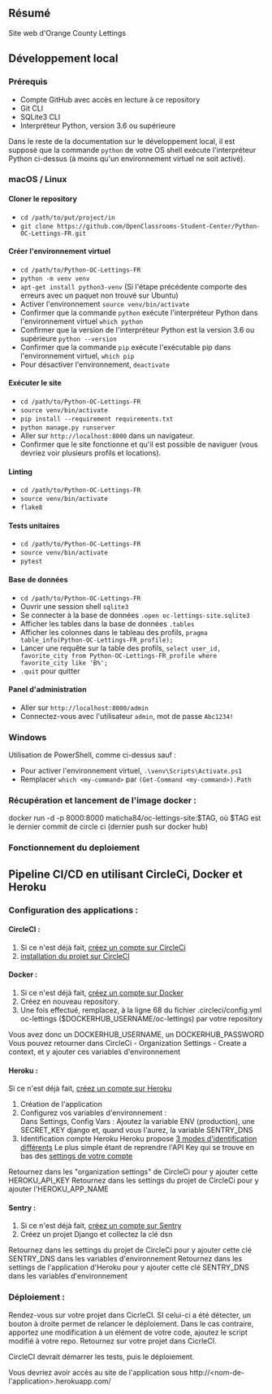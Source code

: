 
## Résumé

Site web d'Orange County Lettings

## Développement local

### Prérequis

- Compte GitHub avec accès en lecture à ce repository
- Git CLI
- SQLite3 CLI
- Interpréteur Python, version 3.6 ou supérieure

Dans le reste de la documentation sur le développement local, il est supposé que la commande `python` de votre OS shell exécute l'interpréteur Python ci-dessus (à moins qu'un environnement virtuel ne soit activé).

### macOS / Linux

#### Cloner le repository

- `cd /path/to/put/project/in`
- `git clone https://github.com/OpenClassrooms-Student-Center/Python-OC-Lettings-FR.git`

#### Créer l'environnement virtuel

- `cd /path/to/Python-OC-Lettings-FR`
- `python -m venv venv`
- `apt-get install python3-venv` (Si l'étape précédente comporte des erreurs avec un paquet non trouvé sur Ubuntu)
- Activer l'environnement `source venv/bin/activate`
- Confirmer que la commande `python` exécute l'interpréteur Python dans l'environnement virtuel
`which python`
- Confirmer que la version de l'interpréteur Python est la version 3.6 ou supérieure `python --version`
- Confirmer que la commande `pip` exécute l'exécutable pip dans l'environnement virtuel, `which pip`
- Pour désactiver l'environnement, `deactivate`

#### Exécuter le site

- `cd /path/to/Python-OC-Lettings-FR`
- `source venv/bin/activate`
- `pip install --requirement requirements.txt`
- `python manage.py runserver`
- Aller sur `http://localhost:8000` dans un navigateur.
- Confirmer que le site fonctionne et qu'il est possible de naviguer (vous devriez voir plusieurs profils et locations).

#### Linting

- `cd /path/to/Python-OC-Lettings-FR`
- `source venv/bin/activate`
- `flake8`

#### Tests unitaires

- `cd /path/to/Python-OC-Lettings-FR`
- `source venv/bin/activate`
- `pytest`

#### Base de données

- `cd /path/to/Python-OC-Lettings-FR`
- Ouvrir une session shell `sqlite3`
- Se connecter à la base de données `.open oc-lettings-site.sqlite3`
- Afficher les tables dans la base de données `.tables`
- Afficher les colonnes dans le tableau des profils, `pragma table_info(Python-OC-Lettings-FR_profile);`
- Lancer une requête sur la table des profils, `select user_id, favorite_city from
  Python-OC-Lettings-FR_profile where favorite_city like 'B%';`
- `.quit` pour quitter

#### Panel d'administration

- Aller sur `http://localhost:8000/admin`
- Connectez-vous avec l'utilisateur `admin`, mot de passe `Abc1234!`

### Windows

Utilisation de PowerShell, comme ci-dessus sauf :

- Pour activer l'environnement virtuel, `.\venv\Scripts\Activate.ps1` 
- Remplacer `which <my-command>` par `(Get-Command <my-command>).Path`


### Récupération et lancement de l'image docker : 
docker run -d -p 8000:8000 maticha84/oc-lettings-site:$TAG, où $TAG est le dernier commit de circle ci (dernier push sur docker hub)


### Fonctionnement du deploiement
## Pipeline CI/CD en utilisant CircleCi, Docker et Heroku

### Configuration des applications :  
#### CircleCI :  
1. Si ce n'est déjà fait, [créez un compte sur CircleCi](https://circleci.com/ "créez un compte sur CircleCI")
2. [installation du projet sur CircleCI](https://circleci.com/docs/2.0/getting-started/ "installation du projet sur CircleCI")

#### Docker :  
1. Si ce n'est déjà fait, [créez un compte sur Docker](https://hub.docker.com/signup/ "créez un compte sur Docker")
2. Créez en nouveau repository. 
3. Une fois effectué, remplacez, à la ligne 68 du fichier .circleci/config.yml
oc-lettings ($DOCKERHUB_USERNAME/oc-lettings) par votre repository  


Vous avez donc un DOCKERHUB_USERNAME, un DOCKERHUB_PASSWORD
Vous pouvez retourner dans CircleCi - Organization Settings - Create a context, et y ajouter ces variables d'environnement

#### Heroku : 
Si ce n'est déjà fait, [créez un compte sur Heroku](https://www.heroku.com/home "créez un compte sur Heroku")
1. Création de l'application
2. Configurez vos variables d'environnement :  
Dans Settings, Config Vars : 
Ajoutez la variable ENV (production), une SECRET_KEY django et, quand vous l'aurez, la variable SENTRY_DNS
3. Identification compte Heroku
Heroku propose [3 modes d'identification différents](https://help.heroku.com/PBGP6IDE/how-should-i-generate-an-api-key-that-allows-me-to-use-the-heroku-platform-api "3 modes d'identification différents")
Le plus simple étant de reprendre l'API Key qui se trouve en bas des [settings de votre compte](https://dashboard.heroku.com/account "settings de votre compte")


Retournez dans les "organization settings" de CircleCi pour y ajouter cette HEROKU_API_KEY
Retournez dans les settings du projet de CircleCi pour y ajouter l'HEROKU_APP_NAME

#### Sentry :
1. Si ce n'est déjà fait, [créez un compte sur Sentry](https://sentry.io/signup/ "créez un compte sur Sentry")
2. Créez un projet Django et collectez la clé dsn


Retournez dans les settings du projet de CircleCi pour y ajouter cette clé SENTRY_DNS dans les 
variables d'environnement
Retournez dans les settings de l'application d'Heroku pour y ajouter cette clé SENTRY_DNS 
dans les variables d'environnement

### Déploiement :
Rendez-vous sur votre projet dans CicrleCI.
SI celui-ci a été détecter, un bouton à droite permet de relancer le déploiement.
Dans le cas contraire, apportez une modification à un élément de votre code, ajoutez le script
modifié à votre repo.
Retournez sur votre projet dans CicrleCI.

CircleCI devrait démarrer les tests, puis le déploiement.

Vous devriez avoir accès au site de l'application sous http://<nom-de-l'application>.herokuapp.com/
